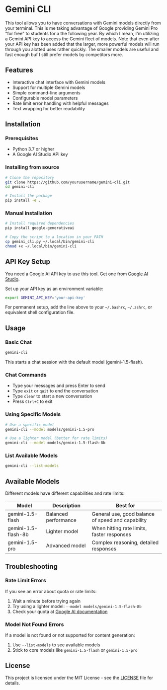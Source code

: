 # Gemini CLI

This tool allows you to have conversations with Gemini models directly from your terminal. This is me taking advantage of Google providing Gemini Pro "for free" to students for a the following year. By which I mean, I'm utilizing a Gemini API key to access the Gemini fleet of models. Note that even after your API key has been added that the larger, more powerful models will run through you alotted uses rather quickly. The smaller models are useful and fast enough buf I still prefer models by competitors more. 

## Features

- Interactive chat interface with Gemini models
- Support for multiple Gemini models
- Simple command-line arguments
- Configurable model parameters
- Rate limit error handling with helpful messages
- Text wrapping for better readability

## Installation

### Prerequisites

- Python 3.7 or higher
- A Google AI Studio API key

### Installing from source

```bash
# Clone the repository
git clone https://github.com/yourusername/gemini-cli.git
cd gemini-cli

# Install the package
pip install -e .
```

### Manual installation

```bash
# Install required dependencies
pip install google-generativeai

# Copy the script to a location in your PATH
cp gemini_cli.py ~/.local/bin/gemini-cli
chmod +x ~/.local/bin/gemini-cli
```

## API Key Setup

You need a Google AI API key to use this tool. Get one from [Google AI Studio](https://makersuite.google.com/app/apikey).

Set up your API key as an environment variable:

```bash
export GEMINI_API_KEY='your-api-key'
```

For permanent setup, add the line above to your `~/.bashrc`, `~/.zshrc`, or equivalent shell configuration file.

## Usage

### Basic Chat

```bash
gemini-cli
```

This starts a chat session with the default model (gemini-1.5-flash).

### Chat Commands

- Type your messages and press Enter to send
- Type `exit` or `quit` to end the conversation
- Type `clear` to start a new conversation
- Press `Ctrl+C` to exit

### Using Specific Models

```bash
# Use a specific model
gemini-cli --model models/gemini-1.5-pro

# Use a lighter model (better for rate limits)
gemini-cli --model models/gemini-1.5-flash-8b
```

### List Available Models

```bash
gemini-cli --list-models
```

## Available Models

Different models have different capabilities and rate limits:

| Model | Description | Best for |
|-------|-------------|----------|
| gemini-1.5-flash | Balanced performance | General use, good balance of speed and capability |
| gemini-1.5-flash-8b | Lighter model | When hitting rate limits, faster responses |
| gemini-1.5-pro | Advanced model | Complex reasoning, detailed responses |

## Troubleshooting

### Rate Limit Errors

If you see an error about quota or rate limits:

1. Wait a minute before trying again
2. Try using a lighter model: `--model models/gemini-1.5-flash-8b`
3. Check your quota at [Google AI documentation](https://ai.google.dev/gemini-api/docs/rate-limits)

### Model Not Found Errors

If a model is not found or not supported for content generation:

1. Use `--list-models` to see available models
2. Stick to core models like `gemini-1.5-flash` or `gemini-1.5-pro`

## License

This project is licensed under the MIT License - see the [LICENSE](LICENSE) file for details.

